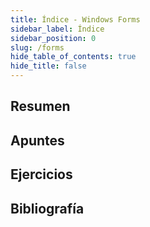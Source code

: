 ```yaml
---
title: Índice - Windows Forms
sidebar_label: Índice
sidebar_position: 0
slug: /forms
hide_table_of_contents: true
hide_title: false
---
```


## Resumen

## Apuntes

## Ejercicios

## Bibliografía

